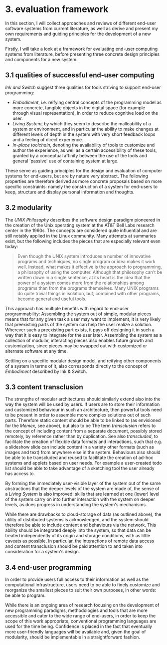 # 3. evaluation framework

In this section, I will collect approaches and reviews of different end-user software systems from current literature,
as well as derive and present my own requirements and guiding principles for the development of a new system.

Firstly, I will take a look at a framework for evaluating end-user computing systems from literature, before presenting
three concrete design principles and components for a new system.

3.1 qualities of successful end-user computing
----------------------------------------------

*Ink and Switch* suggest three qualities for tools striving to support
end-user programming<mmm-embed path="../references/inkandswitch" wrap="sidenote"></mmm-embed>:

- *Embodiment*, i.e. reifying central concepts of the programming model as more concrete, tangible objects
  in the digital space (for example through visual representation),
  in order to reduce cognitive load on the user.
- *Living System*, by which they seem to describe the malleability of a system or environment,
  and in particular the ability to make changes at different levels of depth in the system with
  very short feedback loops and a feeling of direct experience.
- *In-place toolchain*, denoting the availability of tools to customize and author the experience,
  as well as a certain accessibility of these tools, granted by a conceptual affinity between the
  use of the tools and general 'passive' use of containing system at large. 

These serve as guiding principles for the design and evaluation of computer systems for end-users, but are by nature
very abstract. The following properties are therefore derived as more concrete proposals based on more specific
constraints: namely the construction of a system for end-users to keep, structure and display personal information and
thoughts.

3.2 modularity
--------------

The *UNIX Philosophy*<mmm-embed path="../references/unix" wrap="sidenote"></mmm-embed> describes the software design
paradigm pioneered in the creation of the Unix operating system at the AT&T Bell Labs research center in the 1960s. The
concepts are considered quite influential and are still notably applied in the Linux community. Many attempts at
summaries exist, but the following includes the pieces that are especially relevant even today:

<mmm-embed path="../references/unix" wrap="marginnote"></mmm-embed>
> Even though the UNIX system introduces a number of innovative programs and techniques, no single program or idea makes
> it work well. Instead, what makes it effective is the approach to programming, a philosophy of using the computer.
> Although that philosophy can't be written down in a single sentence, at its heart is the idea that the power of a
> system comes more from the relationships among programs than from the programs themselves. Many UNIX programs do quite
> trivial things in isolation, but, combined with other programs, become general and useful tools.

This approach has multiple benefits with regard to end-user programmability: Assembling the system out of simple,
modular pieces means that for any given task a user may want to implement, it is very likely that preexisting parts
of the system can help the user realize a solution. Wherever such a preexisting part exists, it pays off designing it
in such a way that it is easy to integrate for the user later. Assembling the system as a collection of modular,
interacting pieces also enables future growth and customization, since pieces may be swapped out with customized or
alternate software at any time.

Settling on a specific modular design model, and reifying other components of a system in terms of it, also corresponds
directly to the concept of *Embodiment* described by Ink & Switch.

3.3 content transclusion
------------------------

The strengths of modular architectures should similarly extend also into the way the system will be used by users.
If users are to store their information and customized behaviour in such an architecture, then powerful tools need to be
present in order to assemble more complex solutions out of such parts. Therefore static content should be able to be
linked to (as envisioned for the *Memex*, see above), but also to be <mmm-embed wrap="marginnote"
path="../references/transclusion">The term <i>transclusion</i> refers to the concept of including content from a
separate document, possibly stored remotely, by reference rather than by duplication. See also
</mmm-embed>*transcluded*,
to facilitate the creation of flexible data formats and interactions, such that e.g. a slideshow slide can include
content in a variety other formats (such as images and text) from anywhere else in the system. Behaviours also should be
able to be transcluded and reused to facilitate the creation of ad-hoc systems and applets based on user needs. For
example a user-created todo list should be able to take advantage of a sketching tool the user already has access to.

By forming the immediately user-visible layer of the system out of the same abstractions that the deeper levels of the
system are made of, the sense of a *Living System* is also improved: skills that are learned at one (lower) level of the
system carry on into further interaction with the system on deeper levels, as does progress in understanding the
system's mechanisms.

While there are drawbacks to cloud-storage of data (as outlined above), the utility of distributed systems is
acknowledged, and the system should therefore be able to include content and behaviours via the network.
This ability should be integrated deeply into the system, so that data can be treated independently of its origin and
storage conditions, with as little caveats as possible. In particular, the interactions of remote data access and
content transclusion should be paid attention to and taken into consideration for a system's design.

3.4 end-user programming
------------------------

In order to provide users full access to their information as well as the computational infrastructure,
users need to be able to finely customize and reorganize the smallest pieces to suit their own purposes,
in other words: be able to program.

While there is an ongoing area of research focusing on the development of new programming paradigms, 
methodologies and tools that are more accessible and cater to the wide
range of end-users<mmm-embed path="../references/subtext" wrap="sidenote"></mmm-embed>,
in order to keep the scope of this work appropriate,
conventional programming languages are used for the time being.
Confidence is placed in the fact that eventually more user-friendly languages will be available and,
given the goal of modularity, should be implementable in a straightforward fashion.
